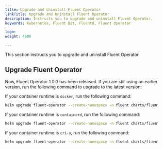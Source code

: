 ```yaml
---
title: Upgrade and Uninstall Fluent Operator
linkTitle: Upgrade and Uninstall Fluent Operator
description: Instructs you to upgrade and uninstall Fluent Operator.
keywords: Kubernetes, Fluent Bit, Fluentd, Fluent Operator

logo: 
weight: 4600

---
```


This section instructs you to upgrade and uninstall Fluent Operator.

## Upgrade Fluent Operator

Now, Fluent Operator 1.0.0 has been released. If you are still using an earlier version, run the following command to upgrade to the latest version:

If your container runtime is `docker`, run the following command:

```bash
helm upgrade fluent-operator --create-namespace -n fluent charts/fluent-operator/  --set Kubernetes=true,containerRuntime=docker
```

If your container runtime is `containerd`, run the following command:

```bash
helm upgrade fluent-operator --create-namespace -n fluent charts/fluent-operator/  --set Kubernetes=true,containerRuntime=containerd
```

If your container runtime is `cri-o`, run the following command:

```bash
helm upgrade fluent-operator --create-namespace -n fluent charts/fluent-operator/  --set Kubernetes=true,conta
```





